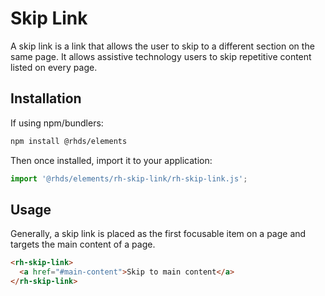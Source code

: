 # Skip Link

A skip link is a link that allows the user to skip to a different
section on the same page. It allows assistive technology users to 
skip repetitive content listed on every page.

## Installation

If using npm/bundlers:

```bash
npm install @rhds/elements
```

Then once installed, import it to your application:

```js
import '@rhds/elements/rh-skip-link/rh-skip-link.js';
```

## Usage

Generally, a skip link is placed as the first focusable item on a 
page and targets the main content of a page. 

```html
<rh-skip-link>
  <a href="#main-content">Skip to main content</a>
</rh-skip-link>
```
